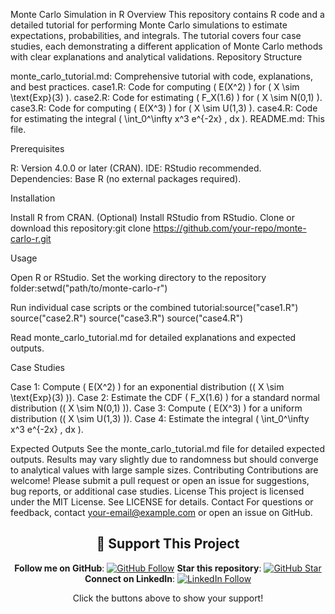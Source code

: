 Monte Carlo Simulation in R
Overview
This repository contains R code and a detailed tutorial for performing Monte Carlo simulations to estimate expectations, probabilities, and integrals. The tutorial covers four case studies, each demonstrating a different application of Monte Carlo methods with clear explanations and analytical validations.
Repository Structure

monte_carlo_tutorial.md: Comprehensive tutorial with code, explanations, and best practices.
case1.R: Code for computing ( E(X^2) ) for ( X \sim \text{Exp}(3) ).
case2.R: Code for estimating ( F_X(1.6) ) for ( X \sim N(0,1) ).
case3.R: Code for computing ( E(X^3) ) for ( X \sim U(1,3) ).
case4.R: Code for estimating the integral ( \int_0^\infty x^3 e^{-2x} , dx ).
README.md: This file.

Prerequisites

R: Version 4.0.0 or later (CRAN).
IDE: RStudio recommended.
Dependencies: Base R (no external packages required).

Installation

Install R from CRAN.
(Optional) Install RStudio from RStudio.
Clone or download this repository:git clone https://github.com/your-repo/monte-carlo-r.git



Usage

Open R or RStudio.
Set the working directory to the repository folder:setwd("path/to/monte-carlo-r")


Run individual case scripts or the combined tutorial:source("case1.R")
source("case2.R")
source("case3.R")
source("case4.R")


Read monte_carlo_tutorial.md for detailed explanations and expected outputs.

Case Studies

Case 1: Compute ( E(X^2) ) for an exponential distribution (( X \sim \text{Exp}(3) )).
Case 2: Estimate the CDF ( F_X(1.6) ) for a standard normal distribution (( X \sim N(0,1) )).
Case 3: Compute ( E(X^3) ) for a uniform distribution (( X \sim U(1,3) )).
Case 4: Estimate the integral ( \int_0^\infty x^3 e^{-2x} , dx ).

Expected Outputs
See the monte_carlo_tutorial.md file for detailed expected outputs. Results may vary slightly due to randomness but should converge to analytical values with large sample sizes.
Contributing
Contributions are welcome! Please submit a pull request or open an issue for suggestions, bug reports, or additional case studies.
License
This project is licensed under the MIT License. See LICENSE for details.
Contact
For questions or feedback, contact your-email@example.com or open an issue on GitHub.


<div align="center">


## 🌟 Support This Project
**Follow me on GitHub**: [![GitHub Follow](https://img.shields.io/github/followers/Harrypatria?style=social)](https://github.com/Harrypatria?tab=followers)
**Star this repository**: [![GitHub Star](https://img.shields.io/github/stars/Harrypatria/SQLite_Advanced_Tutorial_Google_Colab?style=social)](https://github.com/Harrypatria/SQLite_Advanced_Tutorial_Google_Colab/stargazers)
**Connect on LinkedIn**: [![LinkedIn Follow](https://img.shields.io/badge/LinkedIn-0077B5?style=for-the-badge&logo=linkedin&logoColor=white)](https://www.linkedin.com/in/harry-patria/)

Click the buttons above to show your support!

</div>

